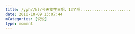 ```yaml
---
title: /yyh//kl/今天我生日啊，13了啊......................
date: 2010-10-09 13:07:44
mCategories: [说说]
type: moment
---
```



